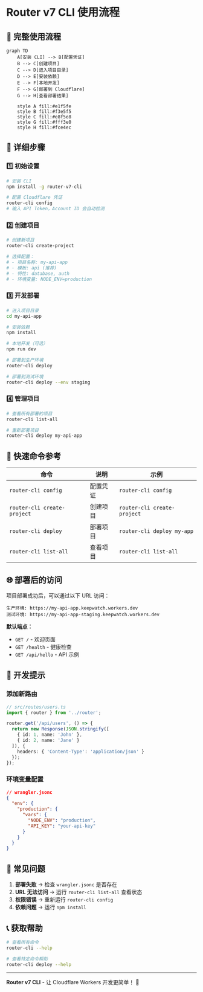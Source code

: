 # Router v7 CLI 使用流程

## 🎯 完整使用流程

```mermaid
graph TD
    A[安装 CLI] --> B[配置凭证]
    B --> C[创建项目]
    C --> D[进入项目目录]
    D --> E[安装依赖]
    E --> F[本地开发]
    F --> G[部署到 Cloudflare]
    G --> H[查看部署结果]
    
    style A fill:#e1f5fe
    style B fill:#f3e5f5
    style C fill:#e8f5e8
    style G fill:#fff3e0
    style H fill:#fce4ec
```

## 📝 详细步骤

### 1️⃣ 初始设置
```bash
# 安装 CLI
npm install -g router-v7-cli

# 配置 Cloudflare 凭证
router-cli config
# 输入 API Token，Account ID 会自动检测
```

### 2️⃣ 创建项目
```bash
# 创建新项目
router-cli create-project

# 选择配置：
# - 项目名称: my-api-app
# - 模板: api (推荐)
# - 特性: database, auth
# - 环境变量: NODE_ENV=production
```

### 3️⃣ 开发部署
```bash
# 进入项目目录
cd my-api-app

# 安装依赖
npm install

# 本地开发（可选）
npm run dev

# 部署到生产环境
router-cli deploy

# 部署到测试环境
router-cli deploy --env staging
```

### 4️⃣ 管理项目
```bash
# 查看所有部署的项目
router-cli list-all

# 重新部署项目
router-cli deploy my-api-app
```

## 🚀 快速命令参考

| 命令 | 说明 | 示例 |
|------|------|------|
| `router-cli config` | 配置凭证 | `router-cli config` |
| `router-cli create-project` | 创建项目 | `router-cli create-project` |
| `router-cli deploy` | 部署项目 | `router-cli deploy my-app` |
| `router-cli list-all` | 查看项目 | `router-cli list-all` |

## 🌐 部署后的访问

项目部署成功后，可以通过以下 URL 访问：

```
生产环境: https://my-api-app.keepwatch.workers.dev
测试环境: https://my-api-app-staging.keepwatch.workers.dev
```

**默认端点：**
- `GET /` - 欢迎页面
- `GET /health` - 健康检查  
- `GET /api/hello` - API 示例

## 🔧 开发提示

### 添加新路由
```typescript
// src/routes/users.ts
import { router } from '../router';

router.get('/api/users', () => {
  return new Response(JSON.stringify([
    { id: 1, name: 'John' },
    { id: 2, name: 'Jane' }
  ]), {
    headers: { 'Content-Type': 'application/json' }
  });
});
```

### 环境变量配置
```json
// wrangler.jsonc
{
  "env": {
    "production": {
      "vars": {
        "NODE_ENV": "production",
        "API_KEY": "your-api-key"
      }
    }
  }
}
```

## 🚨 常见问题

1. **部署失败** → 检查 `wrangler.jsonc` 是否存在
2. **URL 无法访问** → 运行 `router-cli list-all` 查看状态
3. **权限错误** → 重新运行 `router-cli config`
4. **依赖问题** → 运行 `npm install`

## 📞 获取帮助

```bash
# 查看所有命令
router-cli --help

# 查看特定命令帮助
router-cli deploy --help
```

---

**Router v7 CLI** - 让 Cloudflare Workers 开发更简单！ 🚀 